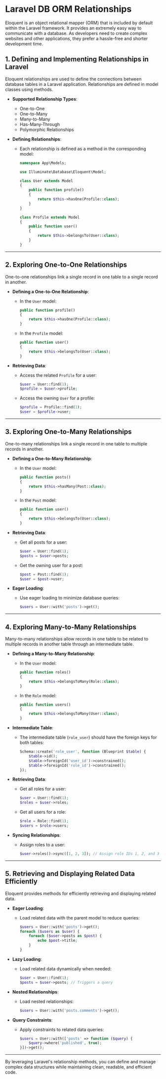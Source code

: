 # Laravel DB ORM Relationships

Eloquent is an object relational mapper (ORM) that is included by default within the Laravel framework. It provides an extremely easy way to communicate with a database. As developers need to create complex websites and other applications, they prefer a hassle-free and shorter development time.

## 1. Defining and Implementing Relationships in Laravel
Eloquent relationships are used to define the connections between database tables in a Laravel application. Relationships are defined in model classes using methods.

- **Supported Relationship Types**:
  - One-to-One
  - One-to-Many
  - Many-to-Many
  - Has-Many-Through
  - Polymorphic Relationships

- **Defining Relationships**:
  - Each relationship is defined as a method in the corresponding model:
    ```php
    namespace App\Models;

    use Illuminate\Database\Eloquent\Model;

    class User extends Model
    {
        public function profile()
        {
            return $this->hasOne(Profile::class);
        }
    }

    class Profile extends Model
    {
        public function user()
        {
            return $this->belongsTo(User::class);
        }
    }
    ```

---

## 2. Exploring One-to-One Relationships
One-to-one relationships link a single record in one table to a single record in another.

- **Defining a One-to-One Relationship**:
  - In the `User` model:
    ```php
    public function profile()
    {
        return $this->hasOne(Profile::class);
    }
    ```

  - In the `Profile` model:
    ```php
    public function user()
    {
        return $this->belongsTo(User::class);
    }
    ```

- **Retrieving Data**:
  - Access the related `Profile` for a user:
    ```php
    $user = User::find(1);
    $profile = $user->profile;
    ```

  - Access the owning `User` for a profile:
    ```php
    $profile = Profile::find(1);
    $user = $profile->user;
    ```

---

## 3. Exploring One-to-Many Relationships
One-to-many relationships link a single record in one table to multiple records in another.

- **Defining a One-to-Many Relationship**:
  - In the `User` model:
    ```php
    public function posts()
    {
        return $this->hasMany(Post::class);
    }
    ```

  - In the `Post` model:
    ```php
    public function user()
    {
        return $this->belongsTo(User::class);
    }
    ```

- **Retrieving Data**:
  - Get all posts for a user:
    ```php
    $user = User::find(1);
    $posts = $user->posts;
    ```

  - Get the owning user for a post:
    ```php
    $post = Post::find(1);
    $user = $post->user;
    ```

- **Eager Loading**:
  - Use eager loading to minimize database queries:
    ```php
    $users = User::with('posts')->get();
    ```

---

## 4. Exploring Many-to-Many Relationships
Many-to-many relationships allow records in one table to be related to multiple records in another table through an intermediate table.

- **Defining a Many-to-Many Relationship**:
  - In the `User` model:
    ```php
    public function roles()
    {
        return $this->belongsToMany(Role::class);
    }
    ```

  - In the `Role` model:
    ```php
    public function users()
    {
        return $this->belongsToMany(User::class);
    }
    ```

- **Intermediate Table**:
  - The intermediate table (`role_user`) should have the foreign keys for both tables:
    ```php
    Schema::create('role_user', function (Blueprint $table) {
        $table->id();
        $table->foreignId('user_id')->constrained();
        $table->foreignId('role_id')->constrained();
    });
    ```

- **Retrieving Data**:
  - Get all roles for a user:
    ```php
    $user = User::find(1);
    $roles = $user->roles;
    ```

  - Get all users for a role:
    ```php
    $role = Role::find(1);
    $users = $role->users;
    ```

- **Syncing Relationships**:
  - Assign roles to a user:
    ```php
    $user->roles()->sync([1, 2, 3]); // Assign role IDs 1, 2, and 3
    ```

---

## 5. Retrieving and Displaying Related Data Efficiently
Eloquent provides methods for efficiently retrieving and displaying related data.

- **Eager Loading**:
  - Load related data with the parent model to reduce queries:
    ```php
    $users = User::with('posts')->get();
    foreach ($users as $user) {
        foreach ($user->posts as $post) {
            echo $post->title;
        }
    }
    ```

- **Lazy Loading**:
  - Load related data dynamically when needed:
    ```php
    $user = User::find(1);
    $posts = $user->posts; // Triggers a query
    ```

- **Nested Relationships**:
  - Load nested relationships:
    ```php
    $users = User::with('posts.comments')->get();
    ```

- **Query Constraints**:
  - Apply constraints to related data queries:
    ```php
    $users = User::with(['posts' => function ($query) {
        $query->where('published', true);
    }])->get();
    ```

---

By leveraging Laravel's relationship methods, you can define and manage complex data structures while maintaining clean, readable, and efficient code.
